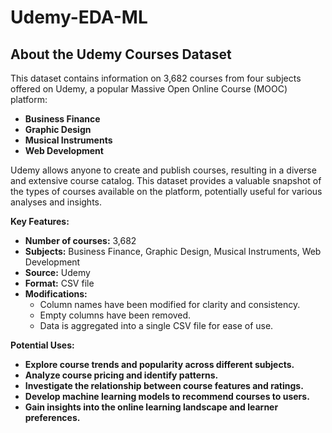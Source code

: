 # Udemy-EDA-ML

## About the Udemy Courses Dataset

This dataset contains information on 3,682 courses from four subjects offered on Udemy, a popular Massive Open Online Course (MOOC) platform:

* **Business Finance**
* **Graphic Design**
* **Musical Instruments**
* **Web Development**

Udemy allows anyone to create and publish courses, resulting in a diverse and extensive course catalog. This dataset provides a valuable snapshot of the types of courses available on the platform, potentially useful for various analyses and insights.

**Key Features:**

* **Number of courses:** 3,682
* **Subjects:** Business Finance, Graphic Design, Musical Instruments, Web Development
* **Source:** Udemy
* **Format:** CSV file
* **Modifications:**
    * Column names have been modified for clarity and consistency.
    * Empty columns have been removed.
    * Data is aggregated into a single CSV file for ease of use.

**Potential Uses:**

* **Explore course trends and popularity across different subjects.**
* **Analyze course pricing and identify patterns.**
* **Investigate the relationship between course features and ratings.**
* **Develop machine learning models to recommend courses to users.**
* **Gain insights into the online learning landscape and learner preferences.**


